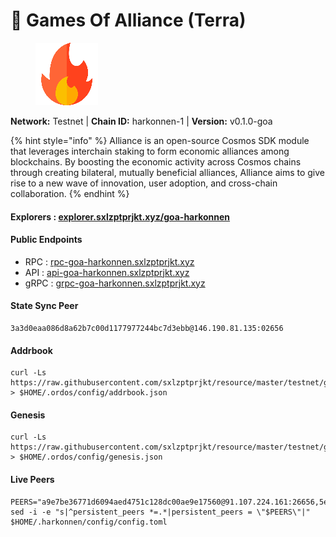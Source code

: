 # 🤝 Games Of Alliance (Terra)

<figure><img src="../../../.gitbook/assets/harkonnen.png" alt=""><figcaption></figcaption></figure>

**Network:** Testnet | **Chain ID:** harkonnen-1 | **Version:** v0.1.0-goa

{% hint style="info" %}
Alliance is an open-source Cosmos SDK module that leverages interchain staking to form economic alliances among blockchains. By boosting the economic activity across Cosmos chains through creating bilateral, mutually beneficial alliances, Alliance aims to give rise to a new wave of innovation, user adoption, and cross-chain collaboration.
{% endhint %}

#### **Explorers** : [explorer.sxlzptprjkt.xyz/goa-harkonnen](https://explorer.sxlzptprjkt.xyz/goa-harkonnen)

#### **Public Endpoints**

* RPC : [rpc-goa-harkonnen.sxlzptprjkt.xyz](https://rpc-goa-harkonnen.sxlzptprjkt.xyz)
* API : [api-goa-harkonnen.sxlzptprjkt.xyz](https://api-goa-harkonnen.sxlzptprjkt.xyz)
* gRPC : [grpc-goa-harkonnen.sxlzptprjkt.xyz](https://grpc-goa-harkonnen.sxlzptprjkt.xyz)

#### **State Sync Peer**
```
3a3d0eaa086d8a62b7c00d1177977244bc7d3ebb@146.190.81.135:02656
```

#### **Addrbook**
```
curl -Ls https://raw.githubusercontent.com/sxlzptprjkt/resource/master/testnet/goa/harkonnen/addrbook.json > $HOME/.ordos/config/addrbook.json
```

#### **Genesis**
```
curl -Ls https://raw.githubusercontent.com/sxlzptprjkt/resource/master/testnet/goa/harkonnen/genesis.json > $HOME/.ordos/config/genesis.json
```

#### **Live Peers**
```
PEERS="a9e7be36771d6094aed4751c128dc00ae9e17560@91.107.224.161:26656,5e3c91218db80ae1952f24975d5f1ceef4100e8c@142.132.199.211:26652,f91ab308620f773459dbffa7be2a9cf8df280df4@65.108.205.47:27656,15e474a5163a3e63d4030c14e6e42cfd6e4d5afc@35.168.16.221:41156,a3292681e6f2e263efffc09fb7bef49fb21b1f15@52.91.39.40:41156,b0e33436e296bf69fd7bc5a344ce4b852796ef29@65.109.89.5:35656"
sed -i -e "s|^persistent_peers *=.*|persistent_peers = \"$PEERS\"|" $HOME/.harkonnen/config/config.toml
```
